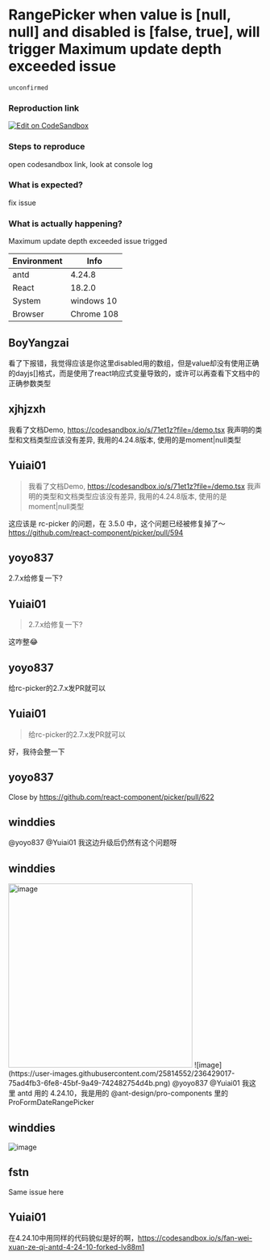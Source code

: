 # RangePicker when value is [null, null] and disabled is [false, true], will trigger Maximum update depth exceeded issue

`unconfirmed`

### Reproduction link

[![Edit on CodeSandbox](https://codesandbox.io/static/img/play-codesandbox.svg)](https://codesandbox.io/s/jin-yong-antd-4-24-8-forked-n6b2l9?file=/demo.tsx)

### Steps to reproduce

open codesandbox link, look at console log

### What is expected?

fix issue

### What is actually happening?

Maximum update depth exceeded issue trigged

| Environment | Info       |
| ----------- | ---------- |
| antd        | 4.24.8     |
| React       | 18.2.0     |
| System      | windows 10 |
| Browser     | Chrome 108 |

<!-- generated by ant-design-issue-helper. DO NOT REMOVE -->

## BoyYangzai

看了下报错，我觉得应该是你这里disabled用的数组，但是value却没有使用正确的dayjs[]格式，而是使用了react响应式变量导致的，或许可以再查看下文档中的正确参数类型

## xjhjzxh

>

我看了文档Demo, https://codesandbox.io/s/71et1z?file=/demo.tsx
我声明的类型和文档类型应该没有差异, 我用的4.24.8版本, 使用的是moment|null类型

## Yuiai01

> >
>
> 我看了文档Demo, https://codesandbox.io/s/71et1z?file=/demo.tsx 我声明的类型和文档类型应该没有差异, 我用的4.24.8版本, 使用的是moment|null类型

这应该是 rc-picker 的问题，在 3.5.0 中，这个问题已经被修复掉了～ https://github.com/react-component/picker/pull/594

## yoyo837

2.7.x给修复一下?

## Yuiai01

> 2.7.x给修复一下?

这咋整😂

## yoyo837

给rc-picker的2.7.x发PR就可以

## Yuiai01

> 给rc-picker的2.7.x发PR就可以

好，我待会整一下

## yoyo837

Close by https://github.com/react-component/picker/pull/622

## winddies

@yoyo837 @Yuiai01 我这边升级后仍然有这个问题呀

## winddies

  <img width="365" alt="image" src="https://user-images.githubusercontent.com/25814552/236428948-3cca544d-b200-4935-a9d2-5b497a6a5e16.png">
![image](https://user-images.githubusercontent.com/25814552/236429017-75ad4fb3-6fe8-45bf-9a49-742482754d4b.png)
@yoyo837 @Yuiai01 我这里 antd 用的 4.24.10，我是用的 @ant-design/pro-components 里的 ProFormDateRangePicker

## winddies

![image](https://user-images.githubusercontent.com/25814552/236429352-1099d581-9129-4ad6-82f3-d591b72c0d76.png)

## fstn

Same issue here

## Yuiai01

在4.24.10中用同样的代码貌似是好的啊，https://codesandbox.io/s/fan-wei-xuan-ze-qi-antd-4-24-10-forked-lv88m1
